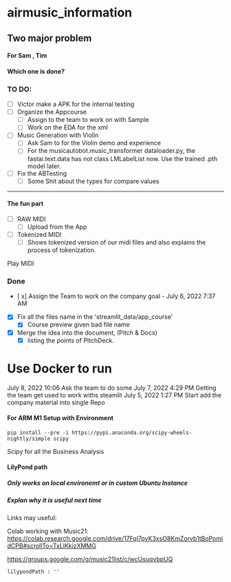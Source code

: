 # airmusic_information

## Two major problem

#### For Sam , Tim

#### Which one is done?

### TO DO:

- [ ] Victor make a APK for the internal testing
- [ ] Organize the Appcourse
    - [ ] Assign to the team to work on with Sample
    - [ ] Work on the EDA for the xml
- [ ] Music Generation with Violin
    - [ ] Ask Sam to for the Violin demo and experience
    - [ ] For the musicautobot.music_transformer dataloader.py, the fastai.text.data has not class LMLabelList now. Use
      the trained .pth model later.
- [ ] Fix the ABTesting
    - [ ] Some Shit about the types for compare values

---

#### The fun part

- [ ] RAW MIDI
    - [ ] Upload from the App
- [ ] Tokenized MIDI
    - [ ] Shows tokenized version of our midi files and also explains the process of tokenization.

Play MIDI

### Done

- [ x] Assign the Team to work on the company goal - July 6, 2022 7:37 AM
- [x] Fix all the files name in the 'streamlit_data/app_course'
    - [x] Course preview given bad file name
- [x] Merge the idea into the document, (Pitch & Docs)
    - [x] listing the points of PitchDeck.

# Use Docker to run

July 8, 2022 10:06 Ask the team to do some July 7, 2022 4:29 PM Getting the team get used to work withs steamlit July 5,
2022 1:27 PM Start add the company material into single Repo

#### For ARM M1 Setup with Environment

```commandline
pip install --pre -i https://pypi.anaconda.org/scipy-wheels-nightly/simple scipy
```

Scipy for all the Business Analysis

#### LilyPond path

##### Only works on local environemt or in custom Ubuntu Instance

##### Explan why it is useful next time

Links may useful:

Colab working with
Music21: <https://colab.research.google.com/drive/17Fql7pyK3xsO8KmZorvb1tBoPomidCPB#scrollTo=TxLlKkizXMMG>

https://groups.google.com/g/music21list/c/wcUsuqvbpUQ

```
lilypondPath : ''

```

